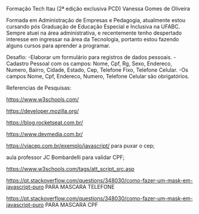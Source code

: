 Formação Tech Itau (2ª edição exclusiva PCD)
Vanessa Gomes de Oliveira

Formada em Administração de Empresas e Pedagogia, atualmente estou cursando pós Graduação de Educação Especial e Inclusiva na UFABC. Sempre atuei na área administrativa, e recentemente tenho despertado interesse em ingressar na área da Tecnologia, portanto estou fazendo alguns cursos para aprender a programar.

Desafio: -Elaborar um formulário para registros de dados pessoais. -Cadastro Pessoal com os campos: Nome, Cpf, Rg, Sexo, Endereco, Numero, Bairro, Cidade, Estado, Cep, Telefone Fixo, Telefone Celular. -Os campos Nome, Cpf, Endereco, Numero, Telefone Celular são obrigatórios.

Referencias de Pesquisas:

https://www.w3schools.com/

https://developer.mozilla.org/

https://blog.rocketseat.com.br/

https://www.devmedia.com.br/

https://viacep.com.br/exemplo/javascript/ para puxar o cep;

aula professor JC Bombardelli para validar CPF;

https://www.w3schools.com/tags/att_script_src.asp

https://pt.stackoverflow.com/questions/348030/como-fazer-um-mask-em-javascript-puro PARA MASCARA TELEFONE

https://pt.stackoverflow.com/questions/348030/como-fazer-um-mask-em-javascript-puro PARA MASCARA CPF
